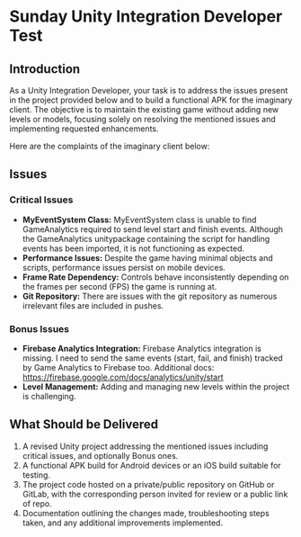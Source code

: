 # Sunday Unity Integration Developer Test

## Introduction

As a Unity Integration Developer, your task is to address the issues present in the project provided below and to build a functional APK for the imaginary client. The objective is to maintain the existing game without adding new levels or models, focusing solely on resolving the mentioned issues and implementing requested enhancements.

Here are the complaints of the imaginary client below:

## Issues 
### Critical Issues

- **MyEventSystem Class:** MyEventSystem class is unable to find GameAnalytics required to send level start and finish events. Although the GameAnalytics unitypackage containing the script for handling events has been imported, it is not functioning as expected.
- **Performance Issues:** Despite the game having minimal objects and scripts, performance issues persist on mobile devices.
- **Frame Rate Dependency:** Controls behave inconsistently depending on the frames per second (FPS) the game is running at.
- **Git Repository:** There are issues with the git repository as numerous irrelevant files are included in pushes.

 ### Bonus Issues
 
- **Firebase Analytics Integration:** Firebase Analytics integration is missing. I need to send the same events (start, fail, and finish) tracked by Game Analytics to Firebase too. Additional docs: https://firebase.google.com/docs/analytics/unity/start
- **Level Management:** Adding and managing new levels within the project is challenging.

## What Should be Delivered

1. A revised Unity project addressing the mentioned issues including critical issues, and optionally Bonus ones.
2. A functional APK build for Android devices or an iOS build suitable for testing.
3. The project code hosted on a private/public repository on GitHub or GitLab, with the corresponding person invited for review or a public link of repo.
4. Documentation outlining the changes made, troubleshooting steps taken, and any additional improvements implemented.




